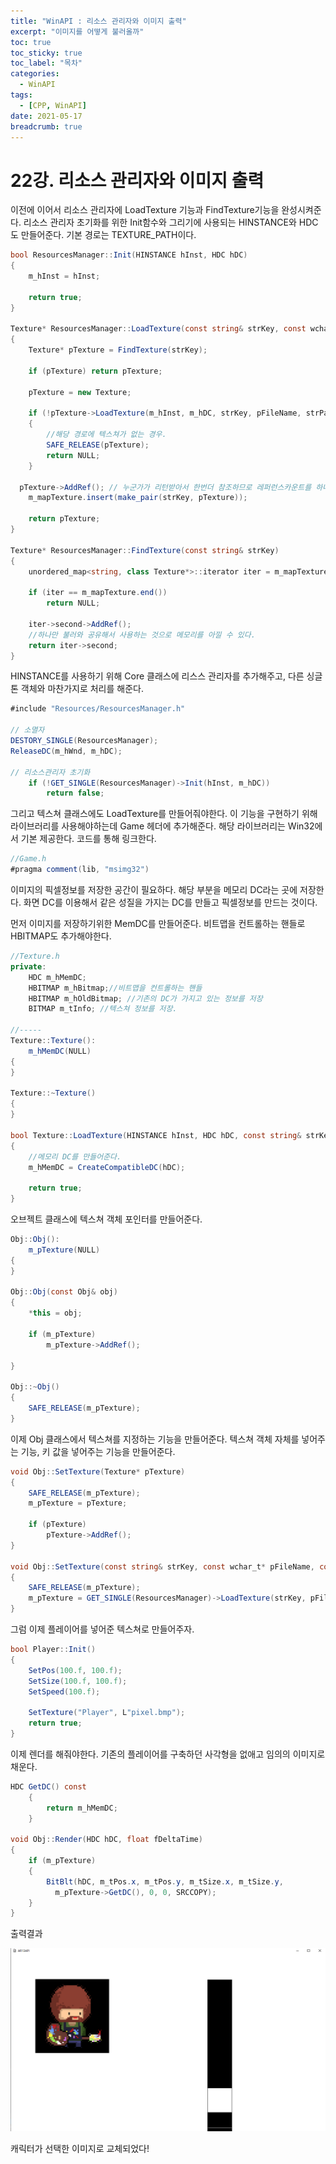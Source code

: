 ```yaml
---
title: "WinAPI : 리소스 관리자와 이미지 출력"
excerpt: "이미지를 어떻게 불러올까"
toc: true
toc_sticky: true
toc_label: "목차"
categories:
  - WinAPI
tags:
  - [CPP, WinAPI]
date: 2021-05-17
breadcrumb: true
---
```



# 22강. 리소스 관리자와 이미지 출력

이전에 이어서 리소스 관리자에 LoadTexture 기능과 FindTexture기능을 완성시켜준다. 리소스 관리자 초기화를 위한 Init함수와 그리기에 사용되는 HINSTANCE와 HDC도 만들어준다. 기본 경로는 TEXTURE_PATH이다.

```csharp
bool ResourcesManager::Init(HINSTANCE hInst, HDC hDC)
{
	m_hInst = hInst;

	return true;
}

Texture* ResourcesManager::LoadTexture(const string& strKey, const wchar_t* pFileName, const string& strPathKey)
{
	Texture* pTexture = FindTexture(strKey);

	if (pTexture) return pTexture;

	pTexture = new Texture;

	if (!pTexture->LoadTexture(m_hInst, m_hDC, strKey, pFileName, strPathKey))
	{
		//해당 경로에 텍스쳐가 없는 경우.
		SAFE_RELEASE(pTexture);
		return NULL;
	}

  pTexture->AddRef(); // 누군가가 리턴받아서 한번더 참조하므로 레퍼런스카운트를 하나 더 늘린다.
	m_mapTexture.insert(make_pair(strKey, pTexture));

	return pTexture;
}

Texture* ResourcesManager::FindTexture(const string& strKey)
{
	unordered_map<string, class Texture*>::iterator iter = m_mapTexture.find(strKey);

	if (iter == m_mapTexture.end())
		return NULL;

	iter->second->AddRef();
	//하나만 불러와 공유해서 사용하는 것으로 메모리를 아낄 수 있다.
	return iter->second;
}
```

HINSTANCE를 사용하기 위해 Core 클래스에 리스스 관리자를 추가해주고, 다른 싱글톤 객체와 마찬가지로 처리를 해준다.

```csharp
#include "Resources/ResourcesManager.h"

// 소멸자
DESTORY_SINGLE(ResourcesManager);
ReleaseDC(m_hWnd, m_hDC);

// 리소스관리자 초기화
    if (!GET_SINGLE(ResourcesManager)->Init(hInst, m_hDC))
        return false;
```

그리고 텍스쳐 클래스에도 LoadTexture를 만들어줘야한다. 이 기능을 구현하기 위해 라이브러리를 사용해야하는데 Game 헤더에 추가해준다. 해당 라이브러리는 Win32에서 기본 제공한다. 코드를 통해 링크한다.

```csharp
//Game.h
#pragma comment(lib, "msimg32")
```

이미지의 픽셀정보를 저장한 공간이 필요하다. 해당 부분을 메모리 DC라는 곳에 저장한다. 화면 DC를 이용해서 같은 성질을 가지는 DC를 만들고 픽셀정보를 만드는 것이다.

먼저 이미지를 저장하기위한 MemDC를 만들어준다. 비트맵을 컨트롤하는 핸들로 HBITMAP도 추가해야한다.

```csharp
//Texture.h
private:
    HDC m_hMemDC;
    HBITMAP m_hBitmap;//비트맵을 컨트롤하는 핸들
    HBITMAP m_hOldBitmap; //기존의 DC가 가지고 있는 정보를 저장
    BITMAP m_tInfo; //텍스쳐 정보를 저장.

//-----
Texture::Texture():
	m_hMemDC(NULL)
{
}

Texture::~Texture()
{
}

bool Texture::LoadTexture(HINSTANCE hInst, HDC hDC, const string& strKey, const wchar_t* pFileName, const string& strPathKey)
{
	//메모리 DC를 만들어준다.
	m_hMemDC = CreateCompatibleDC(hDC);
	
	return true;
}
```

오브젝트 클래스에 텍스쳐 객체 포인터를 만들어준다.

```csharp
Obj::Obj():
	m_pTexture(NULL)
{
}

Obj::Obj(const Obj& obj)
{
	*this = obj;

	if (m_pTexture)
		m_pTexture->AddRef();

}

Obj::~Obj()
{
	SAFE_RELEASE(m_pTexture);
}
```

이제 Obj 클래스에서 텍스쳐를 지정하는 기능을 만들어준다. 텍스쳐 객체 자체를 넣어주는 기능, 키 값을 넣어주는 기능을 만들어준다.

```csharp
void Obj::SetTexture(Texture* pTexture)
{
	SAFE_RELEASE(m_pTexture);
	m_pTexture = pTexture;

	if (pTexture)
		pTexture->AddRef();
}

void Obj::SetTexture(const string& strKey, const wchar_t* pFileName, const string& strPathKey)
{
	SAFE_RELEASE(m_pTexture);
	m_pTexture = GET_SINGLE(ResourcesManager)->LoadTexture(strKey, pFileName, strPathKey);
}
```

그럼 이제 플레이어를 넣어준 텍스쳐로 만들어주자.

```csharp
bool Player::Init()
{
	SetPos(100.f, 100.f);
	SetSize(100.f, 100.f);
	SetSpeed(100.f);

	SetTexture("Player", L"pixel.bmp");
	return true;
}
```

이제 렌더를 해줘야한다. 기존의 플레이어를 구축하던 사각형을 없애고 임의의 이미지로 채운다.

```csharp
HDC GetDC() const
    {
        return m_hMemDC;
    }

void Obj::Render(HDC hDC, float fDeltaTime)
{
	if (m_pTexture)
	{
		BitBlt(hDC, m_tPos.x, m_tPos.y, m_tSize.x, m_tSize.y, 
          m_pTexture->GetDC(), 0, 0, SRCCOPY);
	}
}
```

출력결과

![/assets/images/posts/2021-05-17/winapi22/Untitled.png](/assets/images/posts/2021-05-17/winapi22/Untitled.png)

캐릭터가 선택한 이미지로 교체되었다!